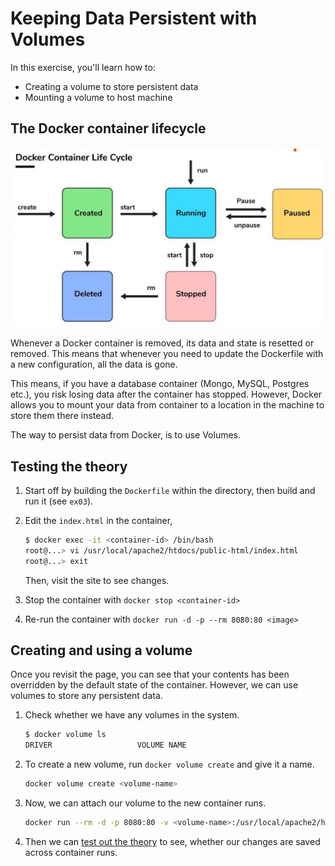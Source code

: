 # Keeping Data Persistent with Volumes

In this exercise, you'll learn how to:
* Creating a volume to store persistent data
* Mounting a volume to host machine

## The Docker container lifecycle
![Lifecycle of Docker Container](../assets/02.png)

Whenever a Docker container is removed, its data and state is resetted or removed. This means that whenever you need to update the Dockerfile with a new configuration, all the data is gone.

This means, if you have a database container (Mongo, MySQL, Postgres etc.), you risk losing data after the container has stopped. However, Docker allows you to mount your data from container to a location in the machine to store them there instead.

The way to persist data from Docker, is to use Volumes.

## Testing the theory
1. Start off by building the `Dockerfile` within the directory, then build and run it (see `ex03`).

2. Edit the `index.html` in the container,
   
   ```sh
   $ docker exec -it <container-id> /bin/bash
   root@...> vi /usr/local/apache2/htdocs/public-html/index.html
   root@...> exit
   ```

   Then, visit the site to see changes.

3. Stop the container with `docker stop <container-id>`

4. Re-run the container with `docker run -d -p --rm 8080:80 <image>`

## Creating and using a volume

Once you revisit the page, you can see that your contents has been overridden by the default state of the container. However, we can use volumes to store any persistent data.

1. Check whether we have any volumes in the system.
   
   ```sh
   $ docker volume ls
   DRIVER                   VOLUME NAME
   ```

2. To create a new volume, run `docker volume create` and give it a name.
   
   ```sh
   docker volume create <volume-name>
   ```

3. Now, we can attach our volume to the new container runs.
   
   ```sh
   docker run --rm -d -p 8080:80 -v <volume-name>:/usr/local/apache2/htdocs/ <image>
   ```

4. Then we can [test out the theory](#testing-the-theory) to see, whether our changes are saved across container runs.
